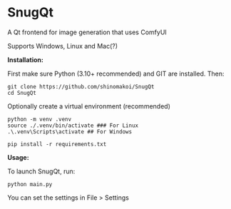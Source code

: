 # SnugQt
A Qt frontend for image generation that uses ComfyUI

Supports Windows, Linux and Mac(?)

**Installation:**

First make sure Python (3.10+ recommended) and GIT are installed. Then:
```
git clone https://github.com/shinomakoi/SnugQt
cd SnugQt
```
Optionally create a virtual environment (recommended)

```
python -m venv .venv
source ./.venv/bin/activate ### For Linux
.\.venv\Scripts\activate ## For Windows
```
```
pip install -r requirements.txt
```

**Usage:**

To launch SnugQt, run: 
```
python main.py
```
You can set the settings in File > Settings

